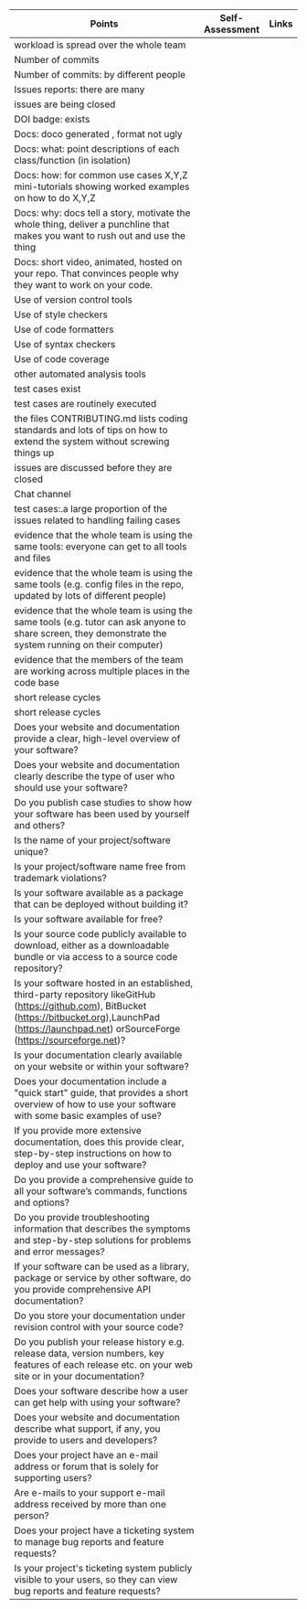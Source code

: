 | Points | Self-Assessment | Links |
|--------|-----------------|-------|
| workload is spread over the whole team | | |
| Number of commits	| | |
| Number of commits: by different people	| | |
| Issues reports: there are many | | |
| issues are being closed | | |
| DOI badge: exists	| | |
| Docs: doco generated , format not ugly | | |
| Docs: what: point descriptions of each class/function (in isolation) | | |	
| Docs: how: for common use cases X,Y,Z mini-tutorials showing worked examples on how to do X,Y,Z | | |
| Docs: why: docs tell a story, motivate the whole thing, deliver a punchline that makes you want to rush out and use the thing | | |
|Docs: short video, animated, hosted on your repo. That convinces people why they want to work on your code. | | |
| Use of version control tools | | |	
| Use of style checkers | | |
| Use of code formatters | | |
| Use of syntax checkers | | |
| Use of code coverage | | |
other automated analysis tools | | |
| test cases exist | | |
| test cases are routinely executed | | |
| the files CONTRIBUTING.md lists coding standards and lots of tips on how to extend the system without screwing things up | | |
| issues are discussed before they are closed	| | |
| Chat channel | | |
| test cases:.a large proportion of the issues related to handling failing cases | | |
| evidence that the whole team is using the same tools: everyone can get to all tools and files | | |
| evidence that the whole team is using the same tools (e.g. config files in the repo, updated by lots of different people) | | |	
| evidence that the whole team is using the same tools (e.g. tutor can ask anyone to share screen, they demonstrate the system running on their computer) | | |	
| evidence that the members of the team are working across multiple places in the code base	
| short release cycles | | |
| short release cycles | | |
| Does your website and documentation provide a clear, high-level overview of your software?  | | |
| Does your website and documentation clearly describe the type of user who should use your software? | | |
| Do you publish case studies to show how your software has been used by yourself and others? | | |
| Is the name of your project/software unique? | | |
| Is your project/software name free from trademark violations? | | |
| Is your software available as a package that can be deployed without building it? | | |
| Is your software available for free? | | |
| Is your source code publicly available to download, either as a downloadable bundle or via access to a source code repository? | | |
| Is your software hosted in an established, third-party repository likeGitHub (https://github.com), BitBucket (https://bitbucket.org),LaunchPad (https://launchpad.net) orSourceForge (https://sourceforge.net)? | | |
| Is your documentation clearly available on your website or within your software? | | |
| Does your documentation include a "quick start" guide, that provides a short overview of how to use your software with some basic examples of use? | | |
| If you provide more extensive documentation, does this provide clear, step-by-step instructions on how to deploy and use your software? | | |
| Do you provide a comprehensive guide to all your software’s commands, functions and options?  | | |
| Do you provide troubleshooting information that describes the symptoms and step-by-step solutions for problems and error messages? | | |
| If your software can be used as a library, package or service by other software, do you provide comprehensive API documentation? | | |
| Do you store your documentation under revision control with your source code? | | |
| Do you publish your release history e.g. release data, version numbers, key features of each release etc. on your web site or in your documentation? | | |
| Does your software describe how a user can get help with using your software? | | |
| Does your website and documentation describe what support, if any, you provide to users and developers? | | |
| Does your project have an e-mail address or forum that is solely for supporting users? | | |
| Are e-mails to your support e-mail address received by more than one person? | | |
| Does your project have a ticketing system to manage bug reports and feature requests? | | |
| Is your project's ticketing system publicly visible to your users, so they can view bug reports and feature requests? | | |